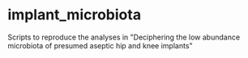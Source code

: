 # implant_microbiota
Scripts to reproduce the analyses in "Deciphering the low abundance microbiota of presumed aseptic hip and knee implants"
